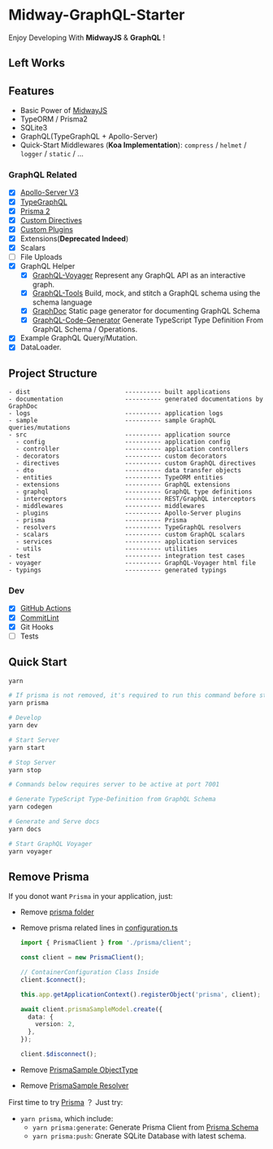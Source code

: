 # Midway-GraphQL-Starter

Enjoy Developing With **MidwayJS** & **GraphQL** !

## Left Works

## Features

- Basic Power of [MidwayJS](https://www.yuque.com/midwayjs/midway_v2)
- TypeORM / Prisma2
- SQLite3
- GraphQL(TypeGraphQL + Apollo-Server)
- Quick-Start Middlewares (**Koa Implementation**): `compress` / `helmet` / `logger` / `static` / ...

### GraphQL Related

- [x] [Apollo-Server V3](https://www.apollographql.com/docs/apollo-server/)
- [x] [TypeGraphQL](https://typegraphql.com/)
- [x] [Prisma 2](https://www.prisma.io/)
- [x] [Custom Directives](src/directives/)
- [x] [Custom Plugins](src/plugins/)
- [x] Extensions(**Deprecated Indeed**)
- [x] Scalars
- [ ] File Uploads
- [x] GraphQL Helper
  - [x] [GraphQL-Voyager](https://github.com/APIs-guru/graphql-voyager) Represent any GraphQL API as an interactive graph.
  - [x] [GraphQL-Tools](https://www.graphql-tools.com) Build, mock, and stitch a GraphQL schema using the schema language
  - [x] [GraphDoc](https://github.com/2fd/graphdoc) Static page generator for documenting GraphQL Schema
  - [x] [GraphQL-Code-Generator](https://github.com/dotansimha/graphql-code-generator) Generate TypeScript Type Definition From GraphQL Schema / Operations.
- [x] Example GraphQL Query/Mutation.
- [x] DataLoader.

## Project Structure

```text
- dist                          ---------- built applications
- documentation                 ---------- generated documentations by GraphDoc
- logs                          ---------- application logs
- sample                        ---------- sample GraphQL queries/mutations
- src                           ---------- application source
  - config                      ---------- application config
  - controller                  ---------- application controllers
  - decorators                  ---------- custom decorators
  - directives                  ---------- custom GraphQL directives
  - dto                         ---------- data transfer objects
  - entities                    ---------- TypeORM entities
  - extensions                  ---------- GraphQL extensions
  - graphql                     ---------- GraphQL type definitions
  - interceptors                ---------- REST/GraphQL interceptors
  - middlewares                 ---------- middlewares
  - plugins                     ---------- Apollo-Server plugins
  - prisma                      ---------- Prisma
  - resolvers                   ---------- TypeGraphQL resolvers
  - scalars                     ---------- custom GraphQL scalars
  - services                    ---------- application services
  - utils                       ---------- utilities
- test                          ---------- integration test cases
- voyager                       ---------- GraphQL-Voyager html file
- typings                       ---------- generated typings
```

### Dev

- [x] [GitHub Actions](.github/workflows/server.yml)
- [x] [CommitLint](.commitlintrc.js)
- [x] Git Hooks
- [ ] Tests

## Quick Start

```bash
yarn

# If prisma is not removed, it's required to run this command before start
yarn prisma

# Develop
yarn dev

# Start Server
yarn start

# Stop Server
yarn stop

# Commands below requires server to be active at port 7001

# Generate TypeScript Type-Definition from GraphQL Schema
yarn codegen

# Generate and Serve docs
yarn docs

# Start GraphQL Voyager
yarn voyager
```

## Remove Prisma

If you donot want `Prisma` in your application, just:

- Remove [prisma folder](src/prisma)
- Remove prisma related lines in [configuration.ts](src/configuration.ts)

  ```typescript
  import { PrismaClient } from './prisma/client';

  const client = new PrismaClient();

  // ContainerConfiguration Class Inside
  client.$connect();

  this.app.getApplicationContext().registerObject('prisma', client);

  await client.prismaSampleModel.create({
    data: {
      version: 2,
    },
  });

  client.$disconnect();
  ```

- Remove [PrismaSample ObjectType](src/graphql/prisma.type.ts)
- Remove [PrismaSample Resolver](src/resolvers/prisma.resolver.ts)

First time to try [Prisma](https://www.prisma.io/) ？ Just try:

- `yarn prisma`, which include:
  - `yarn prisma:generate`: Generate Prisma Client from [Prisma Schema](src/prisma/schema.prisma)
  - `yarn prisma:push`: Gnerate SQLite Database with latest schema.
